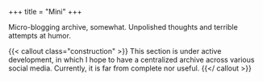 +++
title = "Mini"
+++

Micro-blogging archive, somewhat. Unpolished thoughts and terrible attempts at humor.

{{< callout class="construction" >}}
This section is under active development, in which I hope to have a centralized archive across various social media. Currently, it is far from complete nor useful.
{{</ callout >}}

